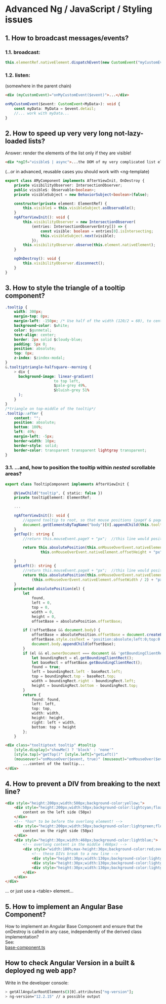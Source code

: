 # Advanced Ng / JavaScript / Styling issues

## 1. How to broadcast messages/events?
### 1.1. broadcast:
```ts
this.elementRef.nativeElement.dispatchEvent(new CustomEvent("myCustomEvent", { bubbles: true, detail: new MyData() }));
```
### 1.2. listen:
 (somewhere in the parent chain)
```html
<div (myCustomEvent)="onMyCustomEvent($event)">...</div>
```
```ts
onMyCustomEvent($event: CustomEvent<MyData>): void {
    const myData: MyData = $event.detail;
    //... work with myData...
}
```

## 2. How to speed up very very long not-lazy-loaded lists?
Answer: render the elements of the list only if they are visible!
```html
<div *ngIf="visible$ | async">...the DOM of my very complicated list element...</div>
```
(...or in advanced, reusable cases you should work with &lt;ng-template)
```ts
export class AMyComponent implements AfterViewInit, OnDestroy {
    private visibilityObserver: IntersectionObserver;
    public visible$: Observable<boolean>;
    private visibleSubject = new BehaviorSubject<boolean>(false);

    constructor(private element: ElementRef) {
        this.visible$ = this.visibleSubject.asObservable();
    }
    ngAfterViewInit(): void {
        this.visibilityObserver = new IntersectionObserver(
            (entries: IntersectionObserverEntry[]) => {
                const visible: boolean = entries[0].isIntersecting;
                this.visibleSubject.next(visible);
            });
        this.visibilityObserver.observe(this.element.nativeElement);
    }

    ngOnDestroy(): void {
        this.visibilityObserver.disconnect();
    }
}
```
## 3. How to style the triangle of a tooltip component?
```css
.tooltip {
    width: 300px;
    margin-top: 8px;
    margin-left: -150px; /* Use half of the width (120/2 = 60), to center the tooltip */
    background-color: $white;
    color: $gunmetal;
    text-align: center;
    border: 2px solid $cloudy-blue;
    padding: 5px 0;
    position: absolute;
    top: 0px;
    z-index: $zindex-modal;
}
&.tooltiptriangle-halfsquare--morning {
    > div {
      background-image: linear-gradient(
                      to top left,
                      $pale-grey 49%,
                      $bluish-grey 51%
      );
    }
}
/*triangle on top-middle of the tooltip*/
.tooltip::after {
    content: "";
    position: absolute;
    bottom: 100%;
    left: 49%;
    margin-left: -5px;
    border-width: 10px;
    border-style: solid;
    border-color: transparent transparent lightgray transparent;
}
```
### 3.1. ...and, how to position the tooltip within *nested* **scrollable** areas?
```ts
export class TooltipComponent implements AfterViewInit {

    @ViewChild("tooltip", { static: false })
    private tooltipElement: ElementRef;

    ...

    ngAfterViewInit(): void {
        //append tooltip to root, so that mouse positions (pageY & pageX) are relative to the page
        document.getElementsByTagName("body")[0].appendChild(this.tooltipElement.nativeElement);
    }
    getTop(): string {
        //return this.mouseEvent.pageY + "px";  //this line would position the tooltip to the mouse pos

        return this.absolutePosition(this.onMouseOverEvent.nativeElement).top +
                this.onMouseOverEvent.nativeElement.offsetHeight + "px";

    }
    getLeft(): string {
        //return this.mouseEvent.pageX + "px";  //this line would position the tooltip to the mouse pos
        return this.absolutePosition(this.onMouseOverEvent.nativeElement).left +
            (this.onMouseOverEvent.nativeElement.offsetWidth / 2) + "px";
    }
    protected absolutePosition(el) {
        let
            found,
            left = 0,
            top = 0,
            width = 0,
            height = 0,
            offsetBase = absolutePosition.offsetBase;

        if (!offsetBase && document.body) {
            offsetBase = absolutePosition.offsetBase = document.createElement('div');
            offsetBase.style.cssText = 'position:absolute;left:0;top:0';
            document.body.appendChild(offsetBase);
        }
        if (el && el.ownerDocument === document && 'getBoundingClientRect' in el && offsetBase) {
            let boundingRect = el.getBoundingClientRect();
            let baseRect = offsetBase.getBoundingClientRect();
            found = true;
            left = boundingRect.left - baseRect.left;
            top = boundingRect.top - baseRect.top;
            width = boundingRect.right - boundingRect.left;
            height = boundingRect.bottom - boundingRect.top;
        }
        return {
            found: found,
            left: left,
            top: top,
            width: width,
            height: height,
            right: left + width,
            bottom: top + height
        };
    }
```
```html
<div class="tooltiptext tooltip" #tooltip
    [style.display]="showMe() ? 'block' : 'none'"
    [style.top]="getTop()" [style.left]="getLeft()"
    (mouseover)="onMouseOver($event, true)" (mouseout)="onMouseOver($event, false)">
        ...content of the tooltip...
</div>
```
## 4. How to prevent a DIV from breaking to the next line?
```html
<div style="height:200px;width:500px;background-color:yellow;">
	<div style="height:200px;width:50px;background-color:lightcyan;float:left;">
		content on the left side (50px)
	</div>
	<!-- *has* to be before the overlong element! -->
	<div style="height:200px;width:50px;background-color:lightgreen;float:right;">
		content on the right side (50px)
	</div>
	<div style="height:30px;width:460px;background-color:lightblue;">
		<!-- overlong content in the middle (460px) -->
		<div style="width:100%;max-height:30px;background-color:red;overflow:hid_den;">
			<!-- these DIVs break to a new line -->
			<div style="height:30px;width:130px;background-color:lightgray;float:left;margin:7px;">1</div>
			<div style="height:30px;width:130px;background-color:lightgray;float:left;margin:7px;">2</div>
			<div style="height:30px;width:130px;background-color:lightgray;float:left;margin:7px;">3</div>
		</div>
	</div>
</div>
```
... or just use a &lt;table&gt; element...

## 5. How to implement an Angular Base Component?
 How to implement an Angular Base Component and ensure that the onDestroy is called in any case, independently of the derived class implementation?<br>
See:<br>
[base-component.ts](base-component.ts)

## How to check Angular Version in a built & deployed ng web app?
Write in the developer console:
```bash
> getAllAngularRootElements()[0].attributes["ng-version"];
> ng-version="12.2.15" // a possible output
```
